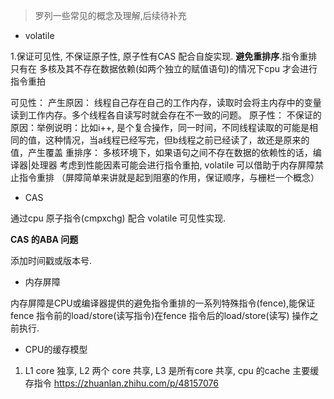 > 罗列一些常见的概念及理解,后续待补充

- volatile 

1.保证可见性, 不保证原子性, 原子性有CAS 配合自旋实现. **避免重排序**.指令重排只有在 多核及其不存在数据依赖(如两个独立的赋值语句)的情况下cpu 才会进行指令重拍

可见性： 
    产生原因： 线程自己存在自己的工作内存，读取时会将主内存中的变量读到工作内存。多个线程各自读写时就会存在不一致的问题。
原子性：
    不保证的原因：举例说明：比如i++, 是个复合操作，同一时间，不同线程读取的可能是相同的值，这种情况，当a线程已经写完，但b线程之前已经读了，故还是原来的值，产生覆盖
重排序： 
    多核环境下，如果语句之间不存在数据的依赖性的话，编译器|处理器 考虑到性能因素可能会进行指令重拍, volatile 可以借助于内存屏障禁止指令重排 （屏障简单来讲就是起到阻塞的作用，保证顺序，与栅栏一个概念）
    
- CAS

通过cpu 原子指令(cmpxchg) 配合 volatile 可见性实现. 

**CAS 的ABA 问题**

添加时间戳或版本号. 

- 内存屏障 

 内存屏障是CPU或编译器提供的避免指令重排的一系列特殊指令(fence),能保证fence 指令前的load/store(读写指令)在fence 指令后的load/store(读写) 操作之前执行. 

- CPU的缓存模型

1. L1 core 独享, L2 两个 core 共享, L3 是所有core 共享, cpu 的cache 主要缓存指令
https://zhuanlan.zhihu.com/p/48157076